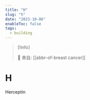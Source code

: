```yaml
---
title: "H"
slug: "h"
date: "2023-10-06"
enableToc: false
tags:
  - building
---
```


> [!info]
>
> 🌱 來自: [[abbr-of-breast cancer]]

# H

Herceptin
